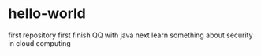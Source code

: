 # hello-world
first repository
first finish QQ with java
next learn something about security in cloud computing
